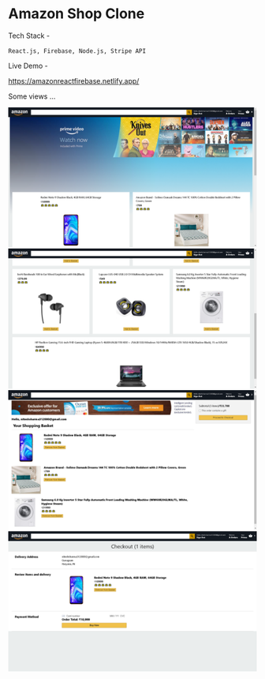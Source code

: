 # Amazon Shop Clone

Tech Stack - 
```
React.js, Firebase, Node.js, Stripe API
```

Live Demo - 

<a href="https://amazonreactfirebase.netlify.app/">https://amazonreactfirebase.netlify.app/<a/>


Some views ... 

![alt text](https://github.com/niteshsh4rma/amazon-shop-clone/blob/main/screenshots/Screenshot%20(367).png)
![alt text](https://github.com/niteshsh4rma/amazon-shop-clone/blob/main/screenshots/Screenshot%20(368).png)
![alt text](https://github.com/niteshsh4rma/amazon-shop-clone/blob/main/screenshots/Screenshot%20(369).png)
![alt text](https://github.com/niteshsh4rma/amazon-shop-clone/blob/main/screenshots/Screenshot%20(371).png)
